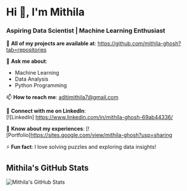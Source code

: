 # Hi 👋, I'm Mithila

### Aspiring Data Scientist | Machine Learning Enthusiast

🔭 **All of my projects are available at**:  https://github.com/mithila-ghosh?tab=repositories

💬 **Ask me about**:  
- Machine Learning  
- Data Analysis  
- Python Programming  

📫 **How to reach me**: [aditimithila7@gmail.com](mailto:aditimithila7@gmail.com)

🔗 **Connect with me on LinkedIn**:  
[![LinkedIn] https://www.linkedin.com/in/mithila-ghosh-69ab44336/

🌱 **Know about my experiences**: [![Portfolio]https://sites.google.com/view/mithila-ghosh?usp=sharing

⚡ **Fun fact**:  I love solving puzzles and exploring data insights!

## Mithila's GitHub Stats

![Mithila's GitHub Stats](https://github-readme-stats.vercel.app/api?username=mithila&show_icons=true&hide_title=true&hide=prs&count_private=true&theme=tokyonight)
